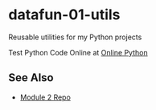 # datafun-01-utils
Reusable utilities for my Python projects

Test Python Code Online at [Online Python](https://www.online-python.com)

## See Also

- [Module 2 Repo](https://github.com/denisecase/datafun-02-project-setup)
